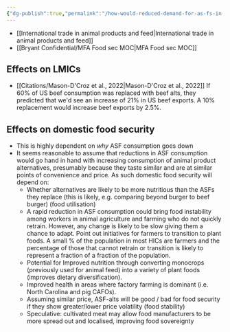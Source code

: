 ```yaml
---
{"dg-publish":true,"permalink":"/how-would-reduced-demand-for-as-fs-in-hi-cs-affect-food-security/","tags":["#farming","#lower_middle_income_countries","#high_income_countries","#cultivated_meat","#food_security"],"created":"2025-10-23T17:42:42.887+01:00","updated":"2025-10-23T18:06:08.645+01:00"}
---
```


- [[International trade in animal products and feed\|International trade in animal products and feed]]
- [[Bryant Confidential/MFA Food sec MOC\|MFA Food sec MOC]]

## Effects on LMICs
- [[Citations/Mason-D'Croz et al., 2022\|Mason-D'Croz et al., 2022]] If 60% of US beef consumption was replaced with beef alts, they predicted that we'd see an increase of 21% in US beef exports. A 10% replacement would increase beef exports by 2.5%.

## Effects on domestic food security
- This is highly dependent on *why* ASF consumption goes down
- It seems reasonable to assume that reductions in ASF consumption would go hand in hand with increasing consumption of animal product alternatives, presumably because they taste similar and are at similar points of convenience and price. As such domestic food security will depend on:
	- Whether alternatives are likely to be more nutritious than the ASFs they replace (this is likely, e.g. comparing beyond burger to beef burger) (food utilisation)
	- A rapid reduction in ASF consumption could bring food instability among workers in animal agriculture and farming who do not quickly retrain. However, any change is likely to be slow giving them a chance to adapt. Point out initiatives for farmers to transition to plant foods. A small % of the population in most HICs are farmers and the percentage of those that cannot retrain or transition is likely to represent a fraction of a fraction of the population.
	- Potential for Improved nutrition through converting monocrops (previously used for animal feed) into a variety of plant foods (improves dietary diversification).
	- Improved health in areas where factory farming is dominant (i.e. North Carolina and pig CAFOs).
	- Assuming similar price, ASF-alts will be good / bad for food security if they show greater/lower price volatility (food stability)
	- Speculative: cultivated meat may allow food manufacturers to be more spread out and localised, improving food sovereignty



